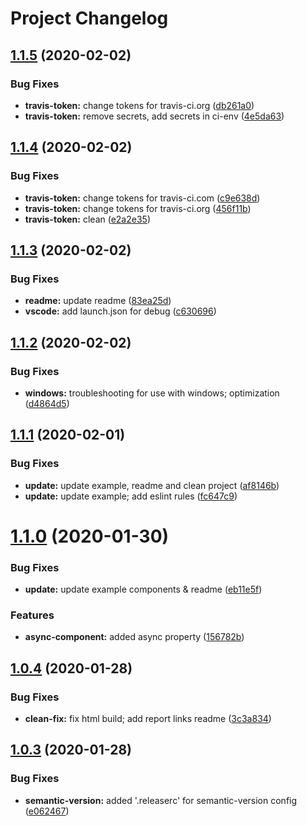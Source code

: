 # Project Changelog

## [1.1.5](https://github.com/GrabarzUndPartner/nuxt-custom-elements/compare/v1.1.4...v1.1.5) (2020-02-02)


### Bug Fixes

* **travis-token:** change tokens for travis-ci.org ([db261a0](https://github.com/GrabarzUndPartner/nuxt-custom-elements/commit/db261a062f361ae451d29257689c26726670e923))
* **travis-token:** remove secrets, add secrets in ci-env ([4e5da63](https://github.com/GrabarzUndPartner/nuxt-custom-elements/commit/4e5da63540019b60f2c86d9840c63542480abac3))

## [1.1.4](https://github.com/GrabarzUndPartner/nuxt-custom-elements/compare/v1.1.3...v1.1.4) (2020-02-02)


### Bug Fixes

* **travis-token:** change tokens for travis-ci.com ([c9e638d](https://github.com/GrabarzUndPartner/nuxt-custom-elements/commit/c9e638de022cc90cd10c2b631a1a5d7aff182b45))
* **travis-token:** change tokens for travis-ci.org ([456f11b](https://github.com/GrabarzUndPartner/nuxt-custom-elements/commit/456f11bfa2823db1b00d952f41e618e17a406c68))
* **travis-token:** clean ([e2a2e35](https://github.com/GrabarzUndPartner/nuxt-custom-elements/commit/e2a2e3566d333437906abbd18fc0e56e0690ae12))

## [1.1.3](https://github.com/GrabarzUndPartner/nuxt-custom-elements/compare/v1.1.2...v1.1.3) (2020-02-02)


### Bug Fixes

* **readme:** update readme ([83ea25d](https://github.com/GrabarzUndPartner/nuxt-custom-elements/commit/83ea25d92675b87d52330df217e3653a47daa9e1))
* **vscode:** add launch.json for debug ([c630696](https://github.com/GrabarzUndPartner/nuxt-custom-elements/commit/c630696999e206f3f040636e2b6d64e9f549d749))

## [1.1.2](https://github.com/GrabarzUndPartner/nuxt-custom-elements/compare/v1.1.1...v1.1.2) (2020-02-02)


### Bug Fixes

* **windows:** troubleshooting for use with windows; optimization ([d4864d5](https://github.com/GrabarzUndPartner/nuxt-custom-elements/commit/d4864d58f65d85a4affbb5795aedc66f7d89e4f6))

## [1.1.1](https://github.com/GrabarzUndPartner/nuxt-custom-elements/compare/v1.1.0...v1.1.1) (2020-02-01)


### Bug Fixes

* **update:** update example, readme and clean project ([af8146b](https://github.com/GrabarzUndPartner/nuxt-custom-elements/commit/af8146bf2bc6aa40c3b2e1817aae6b6189426a08))
* **update:** update example; add eslint rules ([fc647c9](https://github.com/GrabarzUndPartner/nuxt-custom-elements/commit/fc647c95cf13fbf3e9d7eab27ffaec35137f239e))

# [1.1.0](https://github.com/GrabarzUndPartner/nuxt-custom-elements/compare/v1.0.4...v1.1.0) (2020-01-30)


### Bug Fixes

* **update:** update example components & readme ([eb11e5f](https://github.com/GrabarzUndPartner/nuxt-custom-elements/commit/eb11e5fcac9af6f8c8c92e8bc0ee7b89b077bee0))


### Features

* **async-component:** added async property ([156782b](https://github.com/GrabarzUndPartner/nuxt-custom-elements/commit/156782bd65577e458f5088316b9364a8e8271926))

## [1.0.4](https://github.com/GrabarzUndPartner/nuxt-custom-elements/compare/v1.0.3...v1.0.4) (2020-01-28)


### Bug Fixes

* **clean-fix:** fix html build; add report links readme ([3c3a834](https://github.com/GrabarzUndPartner/nuxt-custom-elements/commit/3c3a834b99e0ed22361a5ded8ca2401aab124123))

## [1.0.3](https://github.com/GrabarzUndPartner/nuxt-custom-elements/compare/v1.0.2...v1.0.3) (2020-01-28)


### Bug Fixes

* **semantic-version:** added '.releaserc' for semantic-version config ([e062467](https://github.com/GrabarzUndPartner/nuxt-custom-elements/commit/e062467f4aba6948a8bb38721d2e0d33d6f0d685))
